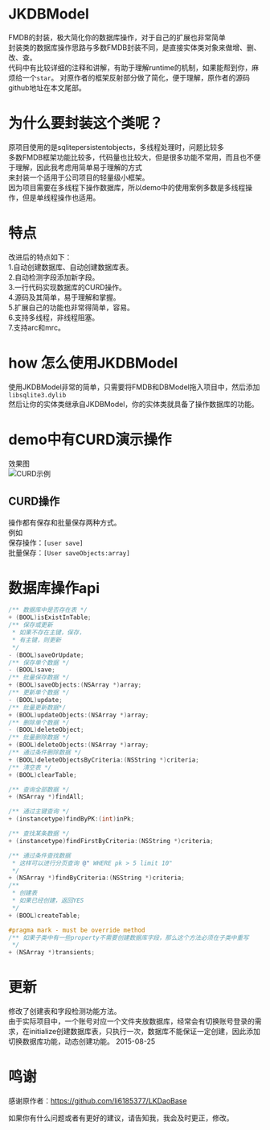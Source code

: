 # JKDBModel
FMDB的封装，极大简化你的数据库操作，对于自己的扩展也非常简单<br>
封装类的数据库操作思路与多数FMDB封装不同，是直接实体类对象来做增、删、改、查。<br>
代码中有比较详细的注释和讲解，有助于理解runtime的机制，如果能帮到你，麻烦给一个`star`。
对原作者的框架反射部分做了简化，便于理解，原作者的源码github地址在本文尾部。

# 为什么要封装这个类呢？
原项目使用的是sqlitepersistentobjects，多线程处理时，问题比较多<br>
多数FMDB框架功能比较多，代码量也比较大，但是很多功能不常用，而且也不便于理解，因此我考虑用简单易于理解的方式<br>
来封装一个适用于公司项目的轻量级小框架。<br>
因为项目需要在多线程下操作数据库，所以demo中的使用案例多数是多线程操作，但是单线程操作也适用。

# 特点
改进后的特点如下：<br>
1.自动创建数据库、自动创建数据库表。<br>
2.自动检测字段添加新字段。<br>
3.一行代码实现数据库的CURD操作。<br>
4.源码及其简单，易于理解和掌握。<br>
5.扩展自己的功能也非常得简单，容易。<br>
6.支持多线程，非线程阻塞。<br>
7.支持arc和mrc。<br>

# how 怎么使用JKDBModel
使用JKDBModel非常的简单，只需要将FMDB和DBModel拖入项目中，然后添加`libsqlite3.dylib`<br>
然后让你的实体类继承自JKDBModel，你的实体类就具备了操作数据库的功能。

# demo中有CURD演示操作
效果图<br>
![](http://cc.cocimg.com/bbs/attachment/postcate/topic/16/313017_189_ccde14372754000f44c3edbcc68c9.png "CURD示例")

## CURD操作
操作都有保存和批量保存两种方式。<br>
例如<br>
保存操作：`[user save]`<br>
批量保存：`[User saveObjects:array]`

# 数据库操作api
```Objective-C
/** 数据库中是否存在表 */
+ (BOOL)isExistInTable;
/** 保存或更新
 * 如果不存在主键，保存，
 * 有主键，则更新
 */
- (BOOL)saveOrUpdate;
/** 保存单个数据 */
- (BOOL)save;
/** 批量保存数据 */
+ (BOOL)saveObjects:(NSArray *)array;
/** 更新单个数据 */
- (BOOL)update;
/** 批量更新数据*/
+ (BOOL)updateObjects:(NSArray *)array;
/** 删除单个数据 */
- (BOOL)deleteObject;
/** 批量删除数据 */
+ (BOOL)deleteObjects:(NSArray *)array;
/** 通过条件删除数据 */
+ (BOOL)deleteObjectsByCriteria:(NSString *)criteria;
/** 清空表 */
+ (BOOL)clearTable;

/** 查询全部数据 */
+ (NSArray *)findAll;

/** 通过主键查询 */
+ (instancetype)findByPK:(int)inPk;

/** 查找某条数据 */
+ (instancetype)findFirstByCriteria:(NSString *)criteria;

/** 通过条件查找数据 
 * 这样可以进行分页查询 @" WHERE pk > 5 limit 10"
 */
+ (NSArray *)findByCriteria:(NSString *)criteria;
/**
 * 创建表
 * 如果已经创建，返回YES
 */
+ (BOOL)createTable;

#pragma mark - must be override method
/** 如果子类中有一些property不需要创建数据库字段，那么这个方法必须在子类中重写 
 */
+ (NSArray *)transients;
```
# 更新
修改了创建表和字段检测功能方法。<br>
由于实际项目中，一个账号对应一个文件夹放数据库，经常会有切换账号登录的需求，在initialize创建数据库表，只执行一次，数据库不能保证一定创建，因此添加切换数据库功能，动态创建功能。 2015-08-25

# 鸣谢
感谢原作者：https://github.com/li6185377/LKDaoBase <br>

如果你有什么问题或者有更好的建议，请告知我，我会及时更正，修改。
